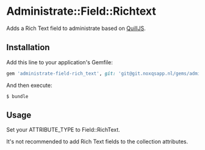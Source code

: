 # Administrate::Field::Richtext

Adds a Rich Text field to administrate based on [QuillJS](http://quilljs.com/).

## Installation

Add this line to your application's Gemfile:

```ruby
gem 'administrate-field-rich_text', git: 'git@git.noxqsapp.nl/gems/administrate-field-rich_text'
```

And then execute:

    $ bundle

## Usage

Set your ATTRIBUTE_TYPE to Field::RichText.

It's not recommended to add Rich Text fields to the collection attributes.
